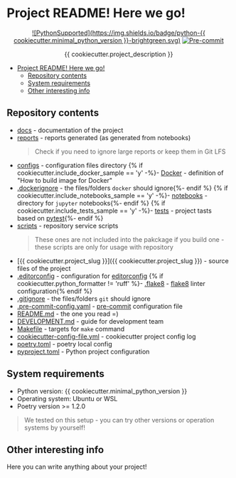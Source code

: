 # Project README! Here we go!

<div align="center">

[![PythonSupported](https://img.shields.io/badge/python-{{ cookiecutter.minimal_python_version }}-brightgreen.svg)](https://python3statement.org/#sections50-why)
[![Pre-commit](https://img.shields.io/badge/pre--commit-enabled-brightgreen?logo=pre-commit&logoColor=white)](https://pre-commit.com/)

{{ cookiecutter.project_description }}

</div>

- [Project README! Here we go!](#project-readme-here-we-go)
  - [Repository contents](#repository-contents)
  - [System requirements](#system-requirements)
  - [Other interesting info](#other-interesting-info)

## Repository contents

- [docs](docs) - documentation of the project
- [reports](reports) - reports generated (as generated from notebooks)
  > Check if you need to ignore large reports or keep them in Git LFS
- [configs](configs) - configuration files directory
{% if cookiecutter.include_docker_sample == 'y' -%}- [Docker](Docker) - definition of "How to build image for Docker"
- [.dockerignore](.dockerignore) - the files/folders `docker` should ignore{%- endif %}
{% if cookiecutter.include_notebooks_sample == 'y' -%}- [notebooks](notebooks) - directory for `jupyter` notebooks{%- endif %}
{% if cookiecutter.include_tests_sample == 'y' -%}- [tests](tests) - project tasts based on [pytest](https://docs.pytest.org/en/stable/){%- endif %}
- [scripts](scripts) - repository service scripts
  > These ones are not included into the pakckage if you build one - these scripts are only for usage with repository
- [{{ cookiecutter.project_slug }}]({{ cookiecutter.project_slug }}) - source files of the project
- [.editorconfig](.editorconfig) - configuration for [editorconfig](https://editorconfig.org/)
{% if cookiecutter.python_formatter != 'ruff' %}- [.flake8](.flake8) - [flake8](https://github.com/pycqa/flake8) linter configuration{% endif %}
- [.gitignore](.gitignore) - the files/folders `git` should ignore
- [.pre-commit-config.yaml](.pre-commit-config.yaml) - [pre-commit](https://pre-commit.com/) configuration file
- [README.md](README.md) - the one you read =)
- [DEVELOPMENT.md](DEVELOPMENT.md) - guide for development team
- [Makefile](Makefile) - targets for `make` command
- [cookiecutter-config-file.yml](cookiecutter-config-file.yml) - cookiecutter project config log
- [poetry.toml](poetry.toml) - poetry local config
- [pyproject.toml](pyproject.toml) - Python project configuration

## System requirements

- Python version: {{ cookiecutter.minimal_python_version }}
- Operating system: Ubuntu or WSL
- Poetry version >= 1.2.0

> We tested on this setup - you can try other versions or operation systems by yourself!

## Other interesting info

Here you can write anything about your project!
